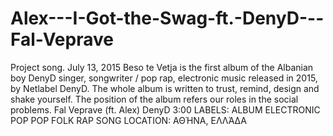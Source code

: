 # Alex---I-Got-the-Swag-ft.-DenyD---Fal-Veprave
Project song.
July 13, 2015
Beso te Vetja is the first album of the Albanian boy DenyD  singer, songwriter / pop rap, electronic music released in 2015, 
by Netlabel DenyD. The whole album is written to trust, remind, design and shake yourself. The position of the album refers our roles in the social problems.
   Fal Veprave (ft. Alex)                            DenyD                        3:00
   LABELS: ALBUM ELECTRONIC POP POP FOLK RAP SONG
LOCATION: ΑΘΉΝΑ, ΕΛΛΆΔΑ
